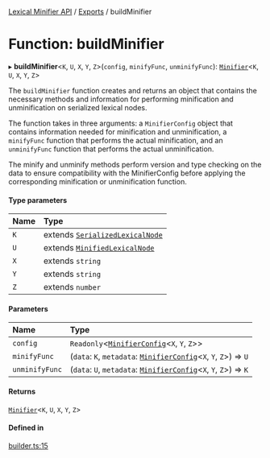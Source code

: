 [Lexical Minifier API](../API.md) / [Exports](../modules.md) / buildMinifier

# Function: buildMinifier

▸ **buildMinifier**<`K`, `U`, `X`, `Y`, `Z`\>(`config`, `minifyFunc`, `unminifyFunc`): [`Minifier`](../interfaces/Minifier.md)<`K`, `U`, `X`, `Y`, `Z`\>

The `buildMinifier` function creates and returns an object that contains the necessary methods
and information for performing minification and unminification on serialized lexical nodes.

The function takes in three arguments: a `MinifierConfig` object that contains information needed
for minification and unminification, a `minifyFunc` function that performs the actual minification,
and an `unminifyFunc` function that performs the actual unminification.

The minify and unminify methods perform version and type checking on the data to ensure compatibility
with the MinifierConfig before applying the corresponding minification or unminification function.

#### Type parameters

| Name | Type |
| :------ | :------ |
| `K` | extends [`SerializedLexicalNode`]( https://lexical.dev/docs/concepts/serialization ) |
| `U` | extends [`MinifiedLexicalNode`](../interfaces/MinifiedLexicalNode.md) |
| `X` | extends `string` |
| `Y` | extends `string` |
| `Z` | extends `number` |

#### Parameters

| Name | Type |
| :------ | :------ |
| `config` | `Readonly`<[`MinifierConfig`](../interfaces/MinifierConfig.md)<`X`, `Y`, `Z`\>\> |
| `minifyFunc` | (`data`: `K`, `metadata`: [`MinifierConfig`](../interfaces/MinifierConfig.md)<`X`, `Y`, `Z`\>) => `U` |
| `unminifyFunc` | (`data`: `U`, `metadata`: [`MinifierConfig`](../interfaces/MinifierConfig.md)<`X`, `Y`, `Z`\>) => `K` |

#### Returns

[`Minifier`](../interfaces/Minifier.md)<`K`, `U`, `X`, `Y`, `Z`\>

#### Defined in

[builder.ts:15](https://github.com/fedemartinm/lexical-minifier/blob/0ba7251/src/builder.ts#L15)
